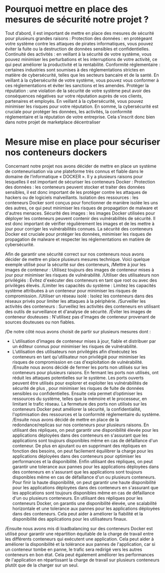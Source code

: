 # Pourquoi mettre en place des mesures de sécurité notre projet ?

Tout d’abord, il est important de mettre en place des mesures de sécurité pour plusieurs grandes raisons :
Protection des données : en protégeant votre système contre les attaques de pirates informatiques, vous pouvez éviter la fuite ou la destruction de données sensibles et confidentielles.
Continuité des activités : en veillant à la sécurité de votre système, vous pouvez minimiser les perturbations et les interruptions de votre activité, ce qui peut améliorer la productivité et la rentabilité.
Conformité réglementaire : certaines industries sont soumises à des réglementations strictes en matière de cybersécurité, telles que les secteurs bancaire et de la santé. En veillant à la cybersécurité de votre système, vous pouvez vous conformer à ces réglementations et éviter les sanctions et les amendes.
Protéger la réputation : une violation de la sécurité de votre système peut avoir des conséquences négatives sur votre réputation auprès de vos clients, partenaires et employés. En veillant à la cybersécurité, vous pouvez minimiser les risques pour votre réputation.
En somme, la cybersécurité est cruciale pour protéger les données, les activités, la conformité réglementaire et la réputation de votre entreprise.
Cela s’inscrit donc bien dans notre projet de marketplace décentraliser 

# Mesure mise en place pour sécuriser nos conteneurs dockers 

Concernant notre projet nos avons décider de mettre en place un système de conteneurisation via une plateforme très connus et fiable dans le domaine de l’informatique « DOCKER ».
Il y a plusieurs raisons pour lesquelles il est important de sécuriser les conteneurs Docker :
Protection des données : les conteneurs peuvent stocker et traiter des données sensibles, il est donc important de les protéger contre les attaques de hackers ou de logiciels malveillants.
Isolation des ressources : les conteneurs Docker sont conçus pour fonctionner de manière isolée les uns des autres, ce qui peut minimiser les risques de propagation de malware et d'autres menaces.
Sécurité des images : les images Docker utilisées pour déployer les conteneurs peuvent contenir des vulnérabilités de sécurité. Il est donc important de vérifier régulièrement les images et de les mettre à jour pour corriger les vulnérabilités connues.
La sécurité des conteneurs Docker est cruciale pour protéger les données, minimiser les risques de propagation de malware et respecter les réglementations en matière de cybersécurité.

Afin de garantir une sécurité correct sur nos conteneurs nous avons décider de mettre en place plusieurs mesures technique.
Voici quelque exemple utilisé pour la sécurité sur des conteneurs, 
/Mettre à jour les images de conteneur : Utilisez toujours des images de conteneur mises à jour pour minimiser les risques de vulnérabilité.
/Utiliser des utilisateurs non privilégiés : Évitez d'exécuter des conteneurs en tant que root ou avec des privilèges élevés.
/Limiter les capacités du système : Limitez les capacités système attribuées à un conteneur pour minimiser les risques de compromission.
/Utiliser un réseau isolé : Isolez les conteneurs dans des réseaux privés pour limiter les attaques à la périphérie.
/Surveiller les activités des conteneurs : Surveillez les activités des conteneurs en utilisant des outils de surveillance et d'analyse de sécurité.
/Éviter les images de conteneur douteuses : N'utilisez pas d'images de conteneur provenant de sources douteuses ou non fiables.

/De notre côté nous avons choisit de partir sur plusieurs mesures dont : 
-	L’utilisation d’images de conteneur mises à jour, fiable et distribuer par un éditeur connus pour minimiser les risques de vulnérabilité.
-	L’utilisation des utilisateurs non privilégiés  afin d’exécutez les conteneurs en tant qu'utilisateur non privilégié pour minimiser les risques de compromission en cas d'exploitation de vulnérabilité.
/Ensuite nous avons décidé de fermer les ports non utilisés sur les conteneurs pour plusieurs raisons.
En fermant les ports non utilisés, ont réduit les attaques potentielles sur le système. Les ports ouverts peuvent être utilisés pour explorer et exploiter les vulnérabilités de sécurité de plus , pour minimiser les risques de fuite de données sensibles ou confidentielles. Ensuite cela permet d’optimiser les ressources du système, telles que la mémoire et le processeur, en limitant le trafic réseau.
La fermeture des ports non utilisés sur les conteneurs Docker peut améliorer la sécurité, la confidentialité, l'optimisation des ressources et la conformité réglementaire du système.
/Ensuite nous avons décidé de mettre en place de la redondance/replicas sur nos conteneurs pour plusieurs raisons.
En utilisant des répliques, on peut garantir une disponibilité élevée pour les applications déployées dans des conteneurs en s'assurant que les applications sont toujours disponibles même en cas de défaillance d'un conteneur.
De plus en ajoutant ou en supprimant des répliques en fonction des besoins, on peut facilement équilibrer la charge pour les applications déployées dans des conteneurs pour optimiser les performances et la disponibilité. Enfin utilisant des répliques, on peut garantir une tolerance aux pannes pour les applications déployées dans des conteneurs en s'assurant que les applications sont toujours disponibles même en cas de défaillance d'un ou plusieurs conteneurs.
 Pour finir la haute disponibilité, on peut garantir une haute disponibilité pour les applications déployées dans des conteneurs en s'assurant que les applications sont toujours disponibles même en cas de défaillance d'un ou plusieurs conteneurs.
En utilisant des répliques pour les conteneurs Docker, on garantis une disponibilité élevée, une scalabilité horizontale et une tolerance aux pannes pour les applications déployées dans des conteneurs. Cela peut aider à améliorer la fiabilité et la disponibilité des applications pour les utilisateurs finaux.

/Ensuite nous avons mis di loadbalancing sur des conteneurs Docker est utilisé pour garantir une répartition équitable de la charge de travail entre les différents conteneurs qui exécutent une application. Cela peut aider à améliorer la disponibilité et la tolérance aux pannes de l'application, car si un conteneur tombe en panne, le trafic sera redirigé vers les autres conteneurs en bon état. Cela peut également améliorer les performances de l'application en répartissant la charge de travail sur plusieurs conteneurs plutôt que de la charger sur un seul.
